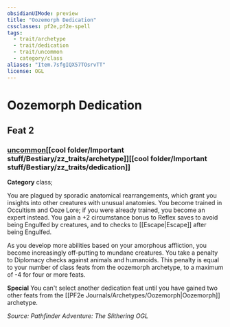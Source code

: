 ```yaml
---
obsidianUIMode: preview
title: "Oozemorph Dedication"
cssclasses: pf2e,pf2e-spell
tags:
  - trait/archetype
  - trait/dedication
  - trait/uncommon
  - category/class
aliases: "Item.7sfgIQX57TOsrvTT"
license: OGL
---
```

# Oozemorph Dedication
## Feat 2
### [uncommon](cool%20folder/Important%20stuff/Bestiary/zz_traits/uncommon.md "Uncommon Rarity Trait")[[cool folder/Important stuff/Bestiary/zz_traits/archetype]][[cool folder/Important stuff/Bestiary/zz_traits/dedication]]

**Category** class; 




You are plagued by sporadic anatomical rearrangements, which grant you insights into other creatures with unusual anatomies. You become trained in Occultism and Ooze Lore; if you were already trained, you become an expert instead. You gain a +2 circumstance bonus to Reflex saves to avoid being Engulfed by creatures, and to checks to [[Escape|Escape]] after being Engulfed.

As you develop more abilities based on your amorphous affliction, you become increasingly off-putting to mundane creatures. You take a penalty to Diplomacy checks against animals and humanoids. This penalty is equal to your number of class feats from the oozemorph archetype, to a maximum of -4 for four or more feats.

**Special** You can't select another dedication feat until you have gained two other feats from the [[PF2e Journals/Archetypes/Oozemorph|Oozemorph]] archetype.

*Source: Pathfinder Adventure: The Slithering*
*OGL*